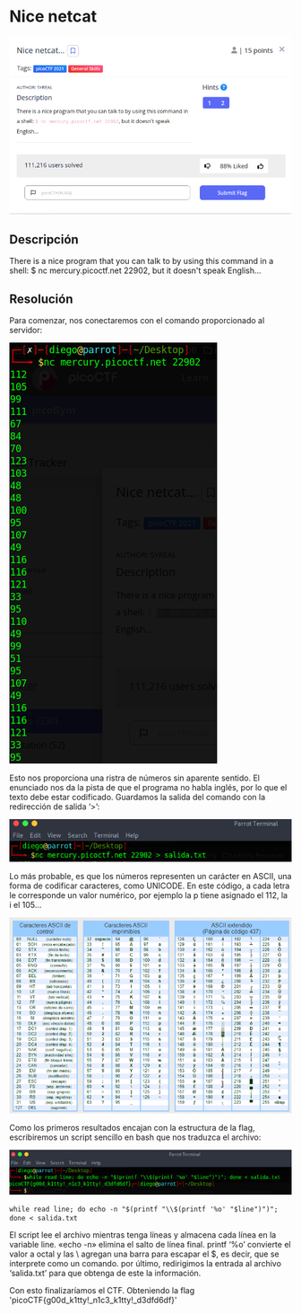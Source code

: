 # Nice netcat
![Descripcion del CTF](img/description.png)

## Descripción
There is a nice program that you can talk to by using this command in a shell: $ nc mercury.picoctf.net 22902, but it doesn't speak English...

## Resolución
Para comenzar, nos conectaremos con el comando proporcionado al servidor:

![Consola](img/console1.png)

Esto nos proporciona una ristra de números sin aparente sentido. El enunciado nos da la pista de que el programa no habla inglés, por lo que el texto debe estar codificado. Guardamos la salida del comando con la redirección de salida ‘>’:

![Consola](img/console2.png)

Lo más probable, es que los números representen un carácter en ASCII, una forma de codificar caracteres, como UNICODE. En este código, a cada letra le corresponde un valor numérico, por ejemplo la p tiene asignado el 112, la i el 105…

![Tabla ASCII](img/ascii.png)

Como los primeros resultados encajan con la estructura de la flag, escribiremos un script sencillo en bash que nos traduzca el archivo:

![Consola](img/console3.png)

```
while read line; do echo -n "$(printf "\\$(printf '%o' "$line")")"; done < salida.txt
```

El script lee el archivo mientras tenga líneas y almacena cada línea en la variable line. «echo -n» elimina el salto de línea final. printf ‘%o’ convierte el valor a octal y las \\ agregan una barra para escapar el $, es decir, que se interprete como un comando. por último, redirigimos la entrada al archivo ‘salida.txt’ para que obtenga de este la información.

Con esto finalizaríamos el CTF. Obteniendo la flag 'picoCTF{g00d_k1tty!_n1c3_k1tty!_d3dfd6df}'